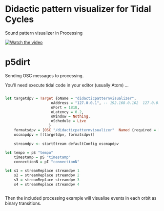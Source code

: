 # Didactic pattern visualizer for Tidal Cycles
Sound pattern visualizer in Processing


[![Watch the video](https://ivanabreu.net/images/live-cinema-coding-isea-2019-07-ivan-abreu-artist.jpg)](https://www.youtube.com/watch?v=oyO9hwsSlv0&t=5s)

# p5dirt

Sending OSC messages to processing.

You'll need execute tidal code in your editor (usually Atom) ...

```haskell

let targetdpv = Target {oName = "didacticpatternvisualizer",
                     oAddress = "127.0.0.1", -- 192.168.0.102  127.0.0.1
                     oPort = 1818,
                     oLatency = 0.2,
                     oWindow = Nothing,
                     oSchedule = Live
                    }
    formatsdpv = [OSC "/didacticpatternvisualizer"  Named {required = []} ]
    oscmapdpv = [(targetdpv, formatsdpv)]
    
    streamdpv <- startStream defaultConfig oscmapdpv
    
let tempo = pS "tempo"
    timestamp = pS "timestamp"
    connectionN = pI "connectionN"

let s1 = streamReplace streamdpv 1
    s2 = streamReplace streamdpv 2
    s3 = streamReplace streamdpv 3
    s4 = streamReplace streamdpv 4
    
```

Then the included processing example will visualise events in each orbit as binary transitions.
